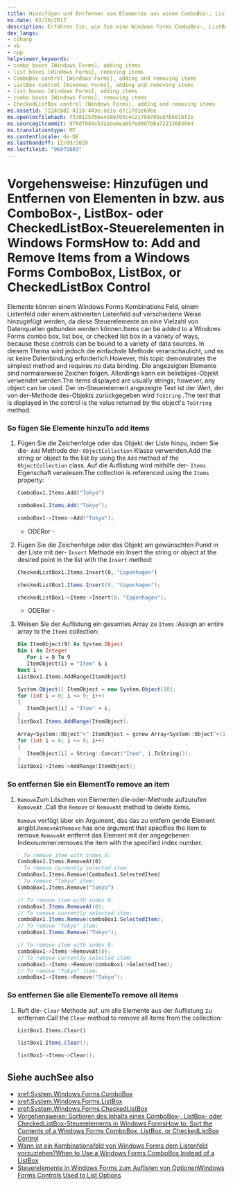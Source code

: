 ```yaml
---
title: Hinzufügen und Entfernen von Elementen aus einem ComboBox-, ListBox-oder CheckedListBox-Steuerelement
ms.date: 03/30/2017
description: Erfahren Sie, wie Sie eine Windows Forms ComboBox-, ListBox-und CheckedListBox-Steuerelemente einfach und ohne Datenbindung hinzufügen und entfernen.
dev_langs:
- csharp
- vb
- cpp
helpviewer_keywords:
- combo boxes [Windows Forms], adding items
- list boxes [Windows Forms], removing items
- ComboBox control [Windows Forms], adding and removing items
- ListBox control [Windows Forms], adding and removing items
- list boxes [Windows Forms], adding items
- combo boxes [Windows Forms], removing items
- CheckedListBox control [Windows Forms], adding and removing items
ms.assetid: 7224c8d2-4118-443e-ae1e-d7c17d1e69ee
ms.openlocfilehash: f3701257bbe410bf03c4c21700705e87b581bf2e
ms.sourcegitcommit: 9f6df084c53a3da0ea657ed0d708a72213683084
ms.translationtype: MT
ms.contentlocale: de-DE
ms.lasthandoff: 12/09/2020
ms.locfileid: "96975803"
---
```

# <a name="how-to-add-and-remove-items-from-a-windows-forms-combobox-listbox-or-checkedlistbox-control"></a><span data-ttu-id="87630-103">Vorgehensweise: Hinzufügen und Entfernen von Elementen in bzw. aus ComboBox-, ListBox- oder CheckedListBox-Steuerelementen in Windows Forms</span><span class="sxs-lookup"><span data-stu-id="87630-103">How to: Add and Remove Items from a Windows Forms ComboBox, ListBox, or CheckedListBox Control</span></span>
<span data-ttu-id="87630-104">Elemente können einem Windows Forms Kombinations Feld, einem Listenfeld oder einem aktivierten Listenfeld auf verschiedene Weise hinzugefügt werden, da diese Steuerelemente an eine Vielzahl von Datenquellen gebunden werden können.</span><span class="sxs-lookup"><span data-stu-id="87630-104">Items can be added to a Windows Forms combo box, list box, or checked list box in a variety of ways, because these controls can be bound to a variety of data sources.</span></span> <span data-ttu-id="87630-105">In diesem Thema wird jedoch die einfachste Methode veranschaulicht, und es ist keine Datenbindung erforderlich.</span><span class="sxs-lookup"><span data-stu-id="87630-105">However, this topic demonstrates the simplest method and requires no data binding.</span></span> <span data-ttu-id="87630-106">Die angezeigten Elemente sind normalerweise Zeichen folgen. Allerdings kann ein beliebiges-Objekt verwendet werden.</span><span class="sxs-lookup"><span data-stu-id="87630-106">The items displayed are usually strings; however, any object can be used.</span></span> <span data-ttu-id="87630-107">Der im-Steuerelement angezeigte Text ist der Wert, der von der-Methode des-Objekts zurückgegeben wird `ToString` .</span><span class="sxs-lookup"><span data-stu-id="87630-107">The text that is displayed in the control is the value returned by the object's `ToString` method.</span></span>  
  
### <a name="to-add-items"></a><span data-ttu-id="87630-108">So fügen Sie Elemente hinzu</span><span class="sxs-lookup"><span data-stu-id="87630-108">To add items</span></span>  
  
1. <span data-ttu-id="87630-109">Fügen Sie die Zeichenfolge oder das Objekt der Liste hinzu, indem Sie die- `Add` Methode der- `ObjectCollection` Klasse verwenden.</span><span class="sxs-lookup"><span data-stu-id="87630-109">Add the string or object to the list by using the `Add` method of the `ObjectCollection` class.</span></span> <span data-ttu-id="87630-110">Auf die Auflistung wird mithilfe der- `Items` Eigenschaft verwiesen:</span><span class="sxs-lookup"><span data-stu-id="87630-110">The collection is referenced using the `Items` property:</span></span>  
  
    ```vb  
    ComboBox1.Items.Add("Tokyo")  
    ```  
  
    ```csharp  
    comboBox1.Items.Add("Tokyo");  
    ```  
  
    ```cpp  
    comboBox1->Items->Add("Tokyo");  
    ```  
  
     - <span data-ttu-id="87630-111">ODER</span><span class="sxs-lookup"><span data-stu-id="87630-111">or -</span></span>  
  
2. <span data-ttu-id="87630-112">Fügen Sie die Zeichenfolge oder das Objekt am gewünschten Punkt in der Liste mit der- `Insert` Methode ein:</span><span class="sxs-lookup"><span data-stu-id="87630-112">Insert the string or object at the desired point in the list with the `Insert` method:</span></span>  
  
    ```vb  
    CheckedListBox1.Items.Insert(0, "Copenhagen")  
    ```  
  
    ```csharp  
    checkedListBox1.Items.Insert(0, "Copenhagen");  
    ```  
  
    ```cpp  
    checkedListBox1->Items->Insert(0, "Copenhagen");  
    ```  
  
     - <span data-ttu-id="87630-113">ODER</span><span class="sxs-lookup"><span data-stu-id="87630-113">or -</span></span>  
  
3. <span data-ttu-id="87630-114">Weisen Sie der Auflistung ein gesamtes Array zu `Items` :</span><span class="sxs-lookup"><span data-stu-id="87630-114">Assign an entire array to the `Items` collection:</span></span>  
  
    ```vb  
    Dim ItemObject(9) As System.Object  
    Dim i As Integer  
       For i = 0 To 9  
       ItemObject(i) = "Item" & i  
    Next i  
    ListBox1.Items.AddRange(ItemObject)  
    ```  
  
    ```csharp  
    System.Object[] ItemObject = new System.Object[10];  
    for (int i = 0; i <= 9; i++)  
    {  
       ItemObject[i] = "Item" + i;  
    }  
    listBox1.Items.AddRange(ItemObject);  
    ```  
  
    ```cpp  
    Array<System::Object^>^ ItemObject = gcnew Array<System::Object^>(10);  
    for (int i = 0; i <= 9; i++)  
    {  
       ItemObject[i] = String::Concat("Item", i.ToString());  
    }  
    listBox1->Items->AddRange(ItemObject);  
    ```  
  
### <a name="to-remove-an-item"></a><span data-ttu-id="87630-115">So entfernen Sie ein Element</span><span class="sxs-lookup"><span data-stu-id="87630-115">To remove an item</span></span>  
  
1. <span data-ttu-id="87630-116">`Remove`Zum Löschen von Elementen die-oder-Methode aufzurufen `RemoveAt` .</span><span class="sxs-lookup"><span data-stu-id="87630-116">Call the `Remove` or `RemoveAt` method to delete items.</span></span>  
  
     <span data-ttu-id="87630-117">`Remove` verfügt über ein Argument, das das zu entfern gende Element angibt.`RemoveAt`</span><span class="sxs-lookup"><span data-stu-id="87630-117">`Remove` has one argument that specifies the item to remove.`RemoveAt`</span></span> <span data-ttu-id="87630-118">entfernt das Element mit der angegebenen Indexnummer.</span><span class="sxs-lookup"><span data-stu-id="87630-118">removes the item with the specified index number.</span></span>  
  
    ```vb  
    ' To remove item with index 0:  
    ComboBox1.Items.RemoveAt(0)  
    ' To remove currently selected item:  
    ComboBox1.Items.Remove(ComboBox1.SelectedItem)  
    ' To remove "Tokyo" item:  
    ComboBox1.Items.Remove("Tokyo")  
    ```  
  
    ```csharp  
    // To remove item with index 0:  
    comboBox1.Items.RemoveAt(0);  
    // To remove currently selected item:  
    comboBox1.Items.Remove(comboBox1.SelectedItem);  
    // To remove "Tokyo" item:  
    comboBox1.Items.Remove("Tokyo");  
    ```  
  
    ```cpp  
    // To remove item with index 0:  
    comboBox1->Items->RemoveAt(0);  
    // To remove currently selected item:  
    comboBox1->Items->Remove(comboBox1->SelectedItem);  
    // To remove "Tokyo" item:  
    comboBox1->Items->Remove("Tokyo");  
    ```  
  
### <a name="to-remove-all-items"></a><span data-ttu-id="87630-119">So entfernen Sie alle Elemente</span><span class="sxs-lookup"><span data-stu-id="87630-119">To remove all items</span></span>  
  
1. <span data-ttu-id="87630-120">Ruft die- `Clear` Methode auf, um alle Elemente aus der Auflistung zu entfernen:</span><span class="sxs-lookup"><span data-stu-id="87630-120">Call the `Clear` method to remove all items from the collection:</span></span>  
  
    ```vb  
    ListBox1.Items.Clear()  
    ```  
  
    ```csharp  
    listBox1.Items.Clear();  
    ```  
  
    ```cpp  
    listBox1->Items->Clear();  
    ```  
  
## <a name="see-also"></a><span data-ttu-id="87630-121">Siehe auch</span><span class="sxs-lookup"><span data-stu-id="87630-121">See also</span></span>

- <xref:System.Windows.Forms.ComboBox>
- <xref:System.Windows.Forms.ListBox>
- <xref:System.Windows.Forms.CheckedListBox>
- [<span data-ttu-id="87630-122">Vorgehensweise: Sortieren des Inhalts eines ComboBox-, ListBox- oder CheckedListBox-Steuerelements in Windows Forms</span><span class="sxs-lookup"><span data-stu-id="87630-122">How to: Sort the Contents of a Windows Forms ComboBox, ListBox, or CheckedListBox Control</span></span>](sort-the-contents-of-a-wf-combobox-listbox-or-checkedlistbox-control.md)
- [<span data-ttu-id="87630-123">Wann ist ein Kombinationsfeld von Windows Forms dem Listenfeld vorzuziehen?</span><span class="sxs-lookup"><span data-stu-id="87630-123">When to Use a Windows Forms ComboBox Instead of a ListBox</span></span>](when-to-use-a-windows-forms-combobox-instead-of-a-listbox.md)
- [<span data-ttu-id="87630-124">Steuerelemente in Windows Forms zum Auflisten von Optionen</span><span class="sxs-lookup"><span data-stu-id="87630-124">Windows Forms Controls Used to List Options</span></span>](windows-forms-controls-used-to-list-options.md)
